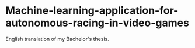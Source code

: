 # Machine-learning-application-for-autonomous-racing-in-video-games

English translation of my Bachelor's thesis.
